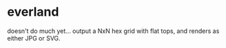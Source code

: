# everland

doesn't do much yet... output a NxN hex grid with flat tops, and renders as either JPG or SVG.
